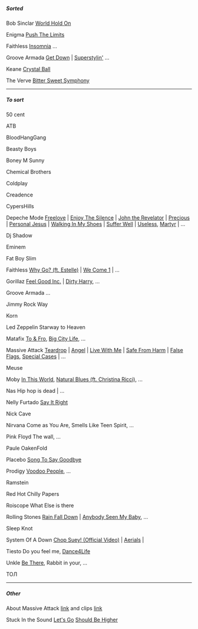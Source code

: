 
##### Sorted

Bob Sinclar [World Hold On](https://youtu.be/ZR3xfEEKsJ4)

Enigma [Push The Limits](https://youtu.be/S29GrVANbHM)

Faithless [Insomnia](https://youtu.be/P8JEm4d6Wu4) ...

Groove Armada [Get Down](https://youtu.be/YSg9Y-16fl4)  |  [Superstylin'](https://youtu.be/_kE0pxRkMtQ) ...

Keane [Crystal Ball](https://youtu.be/xEHy0QwvAYE)

The Verve [Bitter Sweet Symphony](https://youtu.be/1lyu1KKwC74)


________________

##### To sort

50 cent

ATB

BloodHangGang

Beasty Boys

Boney M Sunny

Chemical Brothers

Coldplay

Creadence

CypersHills

Depeche Mode [Freelove](https://youtu.be/xZ3nJ6KhWOo)  |  [Enjoy The Silence](https://youtu.be/aGSKrC7dGcY)  |  [John the Revelator](https://youtu.be/BZ_HhwnIOV8)  |  [Precious](https://youtu.be/8yn3ViE6mhY)  |  [Personal Jesus](https://youtu.be/u1xrNaTO1bI) | [Walking In My Shoes](https://youtu.be/GrC_yuzO-Ss) | [Suffer Well](https://youtu.be/SsKyxkfj8ak) | [Useless](https://youtu.be/U2Kyu4XURaE), [Martyr](https://youtu.be/_13HIbvIjnU) |  ...

Dj Shadow

Eminem

Fat Boy Slim

Faithless [Why Go? (ft. Estelle)](https://youtu.be/nUDXUeI6KF8)  | [We Come 1](https://youtu.be/65EfTFUFDwI)  | ...

Gorillaz [Feel Good Inc.](https://youtu.be/HyHNuVaZJ-k)  |  [Dirty Harry](https://youtu.be/cLnkQAeMbIM), ... 

Groove Armada ...

Jimmy Rock Way

Korn

Led Zeppelin Starway to Heaven

Matafix [To & Fro](https://youtu.be/TKvBN9A_JOM), [Big City Life](https://youtu.be/O3bHNlwmIKM), ...

Massive Attack [Teardrop](https://youtu.be/u7K72X4eo_s)  |  [Angel](https://youtu.be/hbe3CQamF8k)  |  [Live With Me](https://youtu.be/AIIovpUQiro)  |  [Safe From Harm](https://youtu.be/PKtTmZnVhhI)  |  [False Flags](https://youtu.be/DilYs7scIgU), [Special Cases](https://youtu.be/OQ31yNp6Nao)  |  ...

Meuse

Moby [In This World](https://youtu.be/5wrwcEZ3Btw), [Natural Blues (ft. Christina Ricci)](https://youtu.be/SC6-TiN19uE), ...

Nas Hip hop is dead  |  ...

Nelly Furtado [Say It Right](https://youtu.be/6JnGBs88sL0)

Nick Cave

Nirvana Come as You Are, Smells Like Teen Spirit, ...

Pink Floyd The wall, ...

Paule OakenFold

Placebo [Song To Say Goodbye](https://youtu.be/e7bxXjQL3cY) 

Prodigy [Voodoo People](https://youtu.be/XQEBzauVIlA), ...

Ramstein

Red Hot Chilly Papers

Roiscope What Else is there

Rolling Stones [Rain Fall Down](https://youtu.be/tJHnsz2NOfg)  |  [Anybody Seen My Baby](https://youtu.be/BinwuzZVjnE), ...

Sleep Knot

System Of A Down [Chop Suey! (Official Video)](https://youtu.be/CSvFpBOe8eY)  |  [Aerials](https://youtu.be/L-iepu3EtyE)  |   

Tiesto Do you feel me, [Dance4Life](https://youtu.be/yT27MHg5Hls) 

Unkle [Be There](https://youtu.be/kUubW5szdwA), Rabbit in your, …

ТОЛ



---



#####  Other

About Massive Attack [link](https://youtu.be/ZINRGIthARk?t=43) and clips [link](https://youtu.be/YQRmaQ14-LA?t=2104)

Stuck In the Sound [Let's Go](https://youtu.be/52Gg9CqhbP8)
[Should Be Higher](https://youtu.be/am-eSa9QTBg)